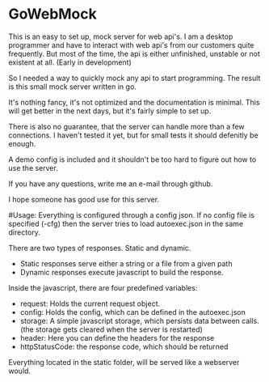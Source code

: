 # GoWebMock

This is an easy to set up, mock server for web api's. I am a desktop programmer and have to interact with web api's from our customers quite frequently. But most of the time, the api is either unfinished, unstable or not existent at all. (Early in development)

So I needed a way to quickly mock any api to start programming. The result is this small mock server written in go.

It's nothing fancy, it's not optimized and the documentation is minimal. This will get better in the next days, but it's fairly simple to set up.

There is also no guarantee, that the server can handle more than a few connections. I haven't tested it yet, but for small tests it should defenitly be enough.

A demo config is included and it shouldn't be too hard to figure out how to use the server.

If you have any questions, write me an e-mail through github.

I hope someone has good use for this server.


#Usage:
Everything is configured through a config json. If no config file is specified (-cfg) then the server tries to load autoexec.json in the same directory.

There are two types of responses. Static and dynamic.
- Static responses serve either a string or a file from a given path
- Dynamic responses execute javascript to build the response.

Inside the javascript, there are four predefined variables:
- request: Holds the current request object.
- config:  Holds the config, which can be defined in the autoexec.json
- storage: A simple javascript storage, which persists data between calls. (the storage gets cleared when the server is restarted)
- header:  Here you can define the headers for the response
- httpStatusCode: the response code, which should be returned

Everything located in the static folder, will be served like a webserver would.
